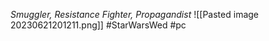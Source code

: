*Smuggler, Resistance Fighter, Propagandist*
![[Pasted image 20230621201211.png]]
#StarWarsWed #pc 

